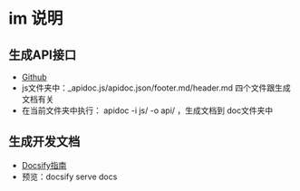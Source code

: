 
# im 说明

## 生成API接口

- [Github](https://github.com/apidoc/apidoc)
- js文件夹中：_apidoc.js/apidoc.json/footer.md/header.md 四个文件跟生成文档有关
- 在当前文件夹中执行： apidoc -i js/ -o api/ ，生成文档到 doc文件夹中

## 生成开发文档

- [Docsify指南](https://docsify.js.org/#/zh-cn/quickstart)
- 预览：docsify serve docs
